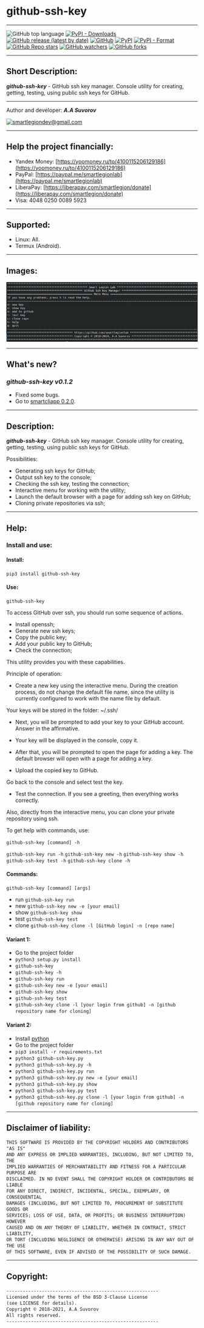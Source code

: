 # github-ssh-key

***

![GitHub top language](https://img.shields.io/github/languages/top/smartlegionlab/github-ssh-key)
[![PyPI - Downloads](https://img.shields.io/pypi/dm/github-ssh-key?label=pypi%20downloads)](https://pypi.org/project/github-ssh-key/)
[![GitHub release (latest by date)](https://img.shields.io/github/v/release/smartlegionlab/github-ssh-key)](https://github.com/smartlegionlab/github-ssh-key/)
[![GitHub](https://img.shields.io/github/license/smartlegionlab/github-ssh-key)](https://github.com/smartlegionlab/github-ssh-key/blob/master/LICENSE)
[![PyPI](https://img.shields.io/pypi/v/github-ssh-key)](https://pypi.org/project/github-ssh-key)
[![PyPI - Format](https://img.shields.io/pypi/format/github-ssh-key)](https://pypi.org/project/github-ssh-key)
[![GitHub Repo stars](https://img.shields.io/github/stars/smartlegionlab/github-ssh-key?style=social)](https://github.com/smartlegionlab/github-ssh-key/)
[![GitHub watchers](https://img.shields.io/github/watchers/smartlegionlab/github-ssh-key?style=social)](https://github.com/smartlegionlab/github-ssh-key/)
[![GitHub forks](https://img.shields.io/github/forks/smartlegionlab/github-ssh-key?style=social)](https://github.com/smartlegionlab/github-ssh-key/)

***

## Short Description:
___github-ssh-key___ - GitHub ssh key manager. Console utility for creating, getting, testing, 
using public ssh keys for GitHub.

***

Author and developer: ___A.A Suvorov___

[![smartlegiondev@gmail.com](https://img.shields.io/static/v1?label=email:&message=smartlegiondev@gmail.com&color=blue)](mailto:smartlegiondev@gmail.com)

***

## Help the project financially:

- Yandex Money: [https://yoomoney.ru/to/4100115206129186](https://yoomoney.ru/to/4100115206129186)
- PayPal: [https://paypal.me/smartlegionlab](https://paypal.me/smartlegionlab)
- LiberaPay: [https://liberapay.com/smartlegion/donate](https://liberapay.com/smartlegion/donate)
- Visa: 4048 0250 0089 5923

***

## Supported:

- Linux: All.
- Termux (Android).

***

## Images:

![logo](https://github.com/smartlegionlab/github-ssh-key/raw/master/data/images/github-ssh-key.png)

***

## What's new?

### ___github-ssh-key v0.1.2___

- Fixed some bugs.
- Go to [smartcliapp 0.2.0](https://github.com/smartlegionlab/smartcliapp).

***

## Description:

___github-ssh-key___ - GitHub ssh key manager. Console utility for creating, getting, 
testing, using public ssh keys for GitHub.

Possibilities:

- Generating ssh keys for GitHub;
- Output ssh key to the console;
- Checking the ssh key, testing the connection;
- Interactive menu for working with the utility;
- Launch the default browser with a page for adding ssh key on GitHub;
- Cloning private repositories via ssh;


***

## Help:

### Install and use:

#### Install:

`pip3 install github-ssh-key`

#### Use:

`github-ssh-key`

To access GitHub over ssh, you should run some sequence of actions.

- Install openssh;
- Generate new ssh keys;
- Copy the public key;
- Add your public key to GitHub;
- Check the connection;

This utility provides you with these capabilities.

Principle of operation:

- Create a new key using the interactive menu.
 During the creation process, do not change the default file name,
 since the utility is currently configured to work with the name
 file by default.

Your keys will be stored in the folder: ~/.ssh/

- Next, you will be prompted to add your key to your GitHub account.
 Answer in the affirmative.

- Your key will be displayed in the console, copy it.

- After that, you will be prompted to open the page for adding a key.
 The default browser will open with a page for adding a key.

- Upload the copied key to GitHub.

Go back to the console and select test the key.

- Test the connection. If you see a greeting, then
 everything works correctly.

Also, directly from the interactive menu, you can clone your private
repository using ssh.

To get help with commands, use:

`github-ssh-key [command] -h`

`github-ssh-key run -h`
`github-ssh-key new -h`
`github-ssh-key show -h`
`github-ssh-key test -h`
`github-ssh-key clone -h`


#### Commands:

`github-ssh-key [command] [args]`

- run `github-ssh-key run`
- new `github-ssh-key new -e [your email]`
- show `github-ssh-key show`
- test `github-ssh-key test`
- clone `github-ssh-key clone -l [GitHub login] -n [repo name]`


#### Variant 1:

- Go to the project folder
- `python3 setup.py install`
- `github-ssh-key`
- `github-ssh-key -h`
- `github-ssh-key run`
- `github-ssh-key new -e [your email]`
- `github-ssh-key show`
- `github-ssh-key test`
- `github-ssh-key clone -l [your login from github] -n [github repository name for cloning]`


#### Variant 2:

- Install [python](https://python.org)
- Go to the project folder
- `pip3 install -r requirements.txt`
- `python3 github-ssh-key.py`
- `python3 github-ssh-key.py -h`
- `python3 github-ssh-key.py run`
- `python3 github-ssh-key.py new -e [your email]`
- `python3 github-ssh-key.py show`
- `python3 github-ssh-key.py test`
- `python3 github-ssh-key.py clone -l [your login from github] -n [github repository name for cloning]`

***

## Disclaimer of liability:

    THIS SOFTWARE IS PROVIDED BY THE COPYRIGHT HOLDERS AND CONTRIBUTORS "AS IS"
    AND ANY EXPRESS OR IMPLIED WARRANTIES, INCLUDING, BUT NOT LIMITED TO, THE
    IMPLIED WARRANTIES OF MERCHANTABILITY AND FITNESS FOR A PARTICULAR PURPOSE ARE
    DISCLAIMED. IN NO EVENT SHALL THE COPYRIGHT HOLDER OR CONTRIBUTORS BE LIABLE
    FOR ANY DIRECT, INDIRECT, INCIDENTAL, SPECIAL, EXEMPLARY, OR CONSEQUENTIAL
    DAMAGES (INCLUDING, BUT NOT LIMITED TO, PROCUREMENT OF SUBSTITUTE GOODS OR
    SERVICES; LOSS OF USE, DATA, OR PROFITS; OR BUSINESS INTERRUPTION) HOWEVER
    CAUSED AND ON ANY THEORY OF LIABILITY, WHETHER IN CONTRACT, STRICT LIABILITY,
    OR TORT (INCLUDING NEGLIGENCE OR OTHERWISE) ARISING IN ANY WAY OUT OF THE USE
    OF THIS SOFTWARE, EVEN IF ADVISED OF THE POSSIBILITY OF SUCH DAMAGE.

***

## Copyright:
    --------------------------------------------------------
    Licensed under the terms of the BSD 3-Clause License
    (see LICENSE for details).
    Copyright © 2018-2021, A.A Suvorov
    All rights reserved.
    --------------------------------------------------------
